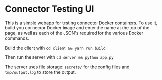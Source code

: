 # Connector Testing UI

This is a simple webapp for testing connector Docker containers. To use it, build you connector Docker image and enter the name at the top of the page, as well as each of the JSON's required for the various Docker commands. 

Build the client with ` cd client && yarn run build `

Then run the server with ` cd server && python app.py `

The server uses file storage: `secrets/` for the config files and `tmp/output.log` to store the output. 
